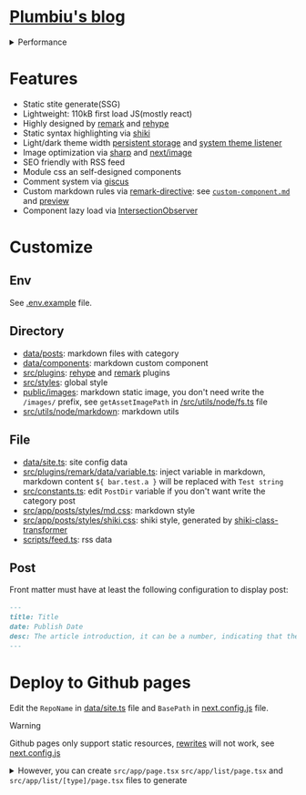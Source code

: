 # [Plumbiu's blog](https://blog.plumbiu.top/)

<details>

<summary>Performance</summary>

**Phone:**
![phone-scores](./assets/phone-scores.webp)

**PC:**
![pc-scores](./assets/pc-scores.webp)

</details>

# Features

- Static stite generate(SSG)
- Lightweight: 110kB first load JS(mostly react)
- Highly designed by [remark](https://github.com/remarkjs/remark) and [rehype](https://github.com/rehypejs/rehype)
- Static syntax highlighting via [shiki](https://github.com/shikijs/shiki)
- Light/dark theme width [persistent storage](https://developer.mozilla.org/en-US/docs/Web/API/Window/localStorage) and [system theme listener](https://developer.mozilla.org/en-US/docs/Web/API/Window/matchMedia)
- Image optimization via [sharp](https://github.com/lovell/sharp) and [next/image](https://nextjs.org/docs/basic-features/image-optimization)
- SEO friendly with RSS feed
- Module css an self-designed components
- Comment system via [giscus](https://github.com/giscus/giscus)
- Custom markdown rules via [remark-directive](https://github.com/remarkjs/remark-directive): see [`custom-component.md`](/data/posts/note/custom-component.md) and [preview](https://blog.plumbiu.top/posts/note/custom-component)
- Component lazy load via [IntersectionObserver](https://developer.mozilla.org/en-US/docs/Web/API/IntersectionObserver)

# Customize

## Env

See [.env.example](/.env.example) file.

## Directory

- [data/posts](/data/posts/): markdown files with category
- [data/components](/data/components/): markdown custom component
- [src/plugins](/src/plugins/): [rehype](https://github.com/rehypejs/rehype) and [remark](https://github.com/remarkjs/remark) plugins
- [src/styles](/src/styles/): global style
- [public/images](/public/images/): markdown static image, you don't need write the `/images/` prefix, see `getAssetImagePath` in [/src/utils/node/fs.ts](/src/utils/node/fs.ts) file
- [src/utils/node/markdown](/src/utils/node/markdown): markdown utils

## File

- [data/site.ts](/data/site.ts): site config data
- [src/plugins/remark/data/variable.ts](/src/plugins/remark/data/variable.ts): inject variable in markdown, markdown content `${ bar.test.a }` will be replaced with `Test string`
- [src/constants.ts](/src/constants.ts): edit `PostDir` variable if you don't want write the category post
- [src/app/posts/styles/md.css](/src/app/posts/styles/md.css): markdown style
- [src/app/posts/styles/shiki.css](/src/app/posts/styles/shiki.css): shiki style, generated by [shiki-class-transformer](https://github.com/Plumbiu/shiki-class-transformer)
- [scripts/feed.ts](/scripts/feed.ts): rss data

## Post

Front matter must have at least the following configuration to display post:

```markdown
---
title: Title
date: Publish Date
desc: The article introduction, it can be a number, indicating that the introduction is the nth line of the article body (starting from 1)
---
```

# Deploy to Github pages

Edit the `RepoName` in [data/site.ts](/data/site.ts) file and `BasePath` in [next.config.js](/next.config.js) file.

> [!WARNING]
> Github pages only support static resources, [rewrites](https://nextjs.org/docs/app/api-reference/config/next-config-js/rewrites) will not work, see [next.config.js](/next.config.js)

<details>

<summary>However, you can create <code>src/app/page.tsx</code> <code>src/app/list/page.tsx</code> and <code>src/app/list/[type]/page.tsx</code> files to generate</summary>

```tsx
// src/app/list/page.tsx
// src/app/page.tsx
import ArtlistAll from '@/list/[id]/[pagenum]/page'

export default function Art() {
  return (
    <ArtlistAll
      params={{
        type: 'blog',
        pagenum: '1',
      }}
    />
  )
}
```

```tsx
// src/app/list/[id]/page.tsx
import ArtlistAll from './[pagenum]/page'
import { PostDir } from '@/constants'

interface Params {
  type: string
}
export async function generateStaticParams() {
  return PostDir.map((type) => ({
    type,
  }))
}

interface ListProps {
  params: Params
}

async function ArtList({ params }: ListProps) {
  const type = params.type
  return (
    <ArtlistAll
      params={{
        type,
        pagenum: '1',
      }}
    />
  )
}
export default ArtList
```

</details>
